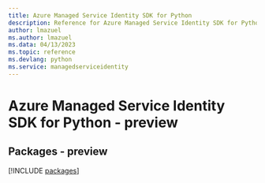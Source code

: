```yaml
---
title: Azure Managed Service Identity SDK for Python
description: Reference for Azure Managed Service Identity SDK for Python
author: lmazuel
ms.author: lmazuel
ms.data: 04/13/2023
ms.topic: reference
ms.devlang: python
ms.service: managedserviceidentity
---
```

# Azure Managed Service Identity SDK for Python - preview
## Packages - preview
[!INCLUDE [packages](managed-service-identity-index.md)]